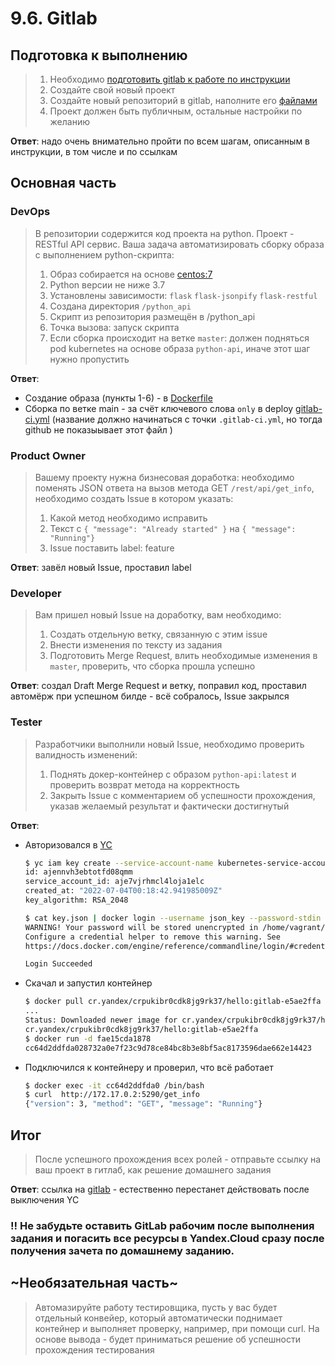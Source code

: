 # 9.6. Gitlab

## Подготовка к выполнению

>1. Необходимо [подготовить gitlab к работе по инструкции](https://cloud.yandex.ru/docs/tutorials/infrastructure-management/gitlab-containers)
>2. Создайте свой новый проект
>3. Создайте новый репозиторий в gitlab, наполните его [файлами](./repository)
>4. Проект должен быть публичным, остальные настройки по желанию

**Ответ**: надо очень внимательно пройти по всем шагам, описанным в инструкции, в том числе и по ссылкам

## Основная часть

### DevOps

>В репозитории содержится код проекта на python. Проект - RESTful API сервис. Ваша задача автоматизировать сборку образа с выполнением python-скрипта:
>1. Образ собирается на основе [centos:7](https://hub.docker.com/_/centos?tab=tags&page=1&ordering=last_updated)
>2. Python версии не ниже 3.7
>3. Установлены зависимости: `flask` `flask-jsonpify` `flask-restful`
>4. Создана директория `/python_api`
>5. Скрипт из репозитория размещён в /python_api
>6. Точка вызова: запуск скрипта
>7. Если сборка происходит на ветке `master`: должен подняться pod kubernetes на основе образа `python-api`, иначе этот шаг нужно пропустить

**Ответ**:
* Создание образа (пункты 1-6) - в [Dockerfile](./repository/Dockerfile)
* Сборка по ветке main - за счёт ключевого слова `only` в deploy [gitlab-ci.yml](./repository/gitlab-ci.yml) (название должно начинаться с точки `.gitlab-ci.yml`, но тогда github не показыывает этот файл )

### Product Owner

>Вашему проекту нужна бизнесовая доработка: необходимо поменять JSON ответа на вызов метода GET `/rest/api/get_info`, необходимо создать Issue в котором указать:
>1. Какой метод необходимо исправить
>2. Текст с `{ "message": "Already started" }` на `{ "message": "Running"}`
>3. Issue поставить label: feature

**Ответ**: завёл новый Issue, проставил label

### Developer

>Вам пришел новый Issue на доработку, вам необходимо:
>1. Создать отдельную ветку, связанную с этим issue
>2. Внести изменения по тексту из задания
>3. Подготовить Merge Request, влить необходимые изменения в `master`, проверить, что сборка прошла успешно

**Ответ**: создал Draft Merge Request и ветку, поправил код, проставил автомёрж при успешном билде - всё собралось, Issue закрылся

### Tester

>Разработчики выполнили новый Issue, необходимо проверить валидность изменений:
>1. Поднять докер-контейнер с образом `python-api:latest` и проверить возврат метода на корректность
>2. Закрыть Issue с комментарием об успешности прохождения, указав желаемый результат и фактически достигнутый

**Ответ**:
* Авторизовался в [YC](https://cloud.yandex.ru/docs/container-registry/operations/authentication#sa)
  ```bash
  $ yc iam key create --service-account-name kubernetes-service-account -o key.json
  id: ajennvh3ebtotfd08qmm
  service_account_id: aje7vjrhmcl4loja1elc
  created_at: "2022-07-04T00:18:42.941985009Z"
  key_algorithm: RSA_2048

  $ cat key.json | docker login --username json_key --password-stdin cr.yandex
  WARNING! Your password will be stored unencrypted in /home/vagrant/.docker/config.json.
  Configure a credential helper to remove this warning. See
  https://docs.docker.com/engine/reference/commandline/login/#credentials-store
  
  Login Succeeded
  ```
* Скачал и запустил контейнер
  ```bash
  $ docker pull cr.yandex/crpukibr0cdk8jg9rk37/hello:gitlab-e5ae2ffa
  ...
  Status: Downloaded newer image for cr.yandex/crpukibr0cdk8jg9rk37/hello:gitlab-e5ae2ffa
  cr.yandex/crpukibr0cdk8jg9rk37/hello:gitlab-e5ae2ffa
  $ docker run -d fae15cda1878
  cc64d2ddfda028732a0e7f23c9d78ce84bc8b3e8bf5ac8173596dae662e14423
  ```
* Подключился к контейнеру и проверил, что всё работает
  ```bash
  $ docker exec -it cc64d2ddfda0 /bin/bash
  $ curl  http://172.17.0.2:5290/get_info
  {"version": 3, "method": "GET", "message": "Running"}
  ```

## Итог

>После успешного прохождения всех ролей - отправьте ссылку на ваш проект в гитлаб, как решение домашнего задания

**Ответ**: ссылка на [gitlab](https://roma4edu.gitlab.yandexcloud.net/roma/gitlab-test) - естественно перестанет действовать после выключения YC 

### :bangbang: Не забудьте оставить GitLab рабочим после выполнения задания и погасить все ресурсы в Yandex.Cloud сразу после получения зачета по домашнему заданию.

## ~Необязательная часть~

>Автомазируйте работу тестировщика, пусть у вас будет отдельный конвейер, который автоматически поднимает контейнер и выполняет проверку, например, при помощи curl. На основе вывода - будет приниматься решение об успешности прохождения тестирования



